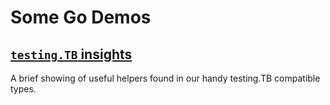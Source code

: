 # Some Go Demos

## [`testing.TB` insights](testingt/helpers_test.go)

A brief showing of useful helpers found in our handy testing.TB compatible types.